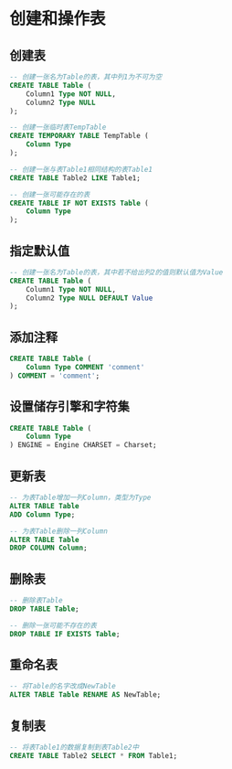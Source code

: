 # 创建和操作表

## 创建表

``` sql
-- 创建一张名为Table的表，其中列1为不可为空
CREATE TABLE Table (
    Column1 Type NOT NULL,
    Column2 Type NULL
);

-- 创建一张临时表TempTable
CREATE TEMPORARY TABLE TempTable (
    Column Type
);

-- 创建一张与表Table1相同结构的表Table1
CREATE TABLE Table2 LIKE Table1;

-- 创建一张可能存在的表
CREATE TABLE IF NOT EXISTS Table (
    Column Type
);
```

## 指定默认值

``` sql
-- 创建一张名为Table的表，其中若不给出列2的值则默认值为Value
CREATE TABLE Table (
    Column1 Type NOT NULL,
    Column2 Type NULL DEFAULT Value
);
```

## 添加注释

``` sql
CREATE TABLE Table (
    Column Type COMMENT 'comment'
) COMMENT = 'comment';
```

## 设置储存引擎和字符集

``` sql
CREATE TABLE Table (
    Column Type
) ENGINE = Engine CHARSET = Charset;
```

## 更新表

``` sql
-- 为表Table增加一列Column，类型为Type
ALTER TABLE Table
ADD Column Type;
```

``` sql
-- 为表Table删除一列Column
ALTER TABLE Table
DROP COLUMN Column;
```

## 删除表

``` sql
-- 删除表Table
DROP TABLE Table;

-- 删除一张可能不存在的表
DROP TABLE IF EXISTS Table;
```

## 重命名表

``` sql
-- 将Table的名字改成NewTable
ALTER TABLE Table RENAME AS NewTable;
```

## 复制表

``` sql
-- 将表Table1的数据复制到表Table2中
CREATE TABLE Table2 SELECT * FROM Table1;
```
